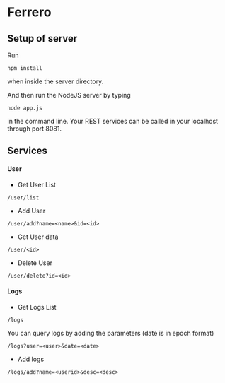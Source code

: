# Ferrero

## Setup of server

Run 
```
npm install
```
when inside the server directory.

And then run the NodeJS server by typing 

```
node app.js
```
in the command line. Your REST services can be called in your localhost through port 8081. 


## Services
#### User

* Get User List 
```
/user/list
```

* Add User 
```
/user/add?name=<name>&id=<id>
```

* Get User data
```
/user/<id>
```

* Delete User
```
/user/delete?id=<id>
```

#### Logs
* Get Logs List
```
/logs
```

You can query logs by adding the parameters (date is in epoch format)
```
/logs?user=<user>&date=<date>
```

* Add logs 
```
/logs/add?name=<userid>&desc=<desc>
```

